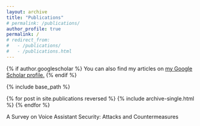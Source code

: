 ```yaml
---
layout: archive
title: "Publications"
# permalink: /publications/
author_profile: true
permalink: /
# redirect_from: 
#   - /publications/
#   - /publications.html
---
```


{% if author.googlescholar %}
  You can also find my articles on <u><a href="{{author.googlescholar}}">my Google Scholar profile</a>.</u>
{% endif %}

{% include base_path %}

{% for post in site.publications reversed %}
  {% include archive-single.html %}
{% endfor %}

A Survey on Voice Assistant Security: Attacks and Countermeasures